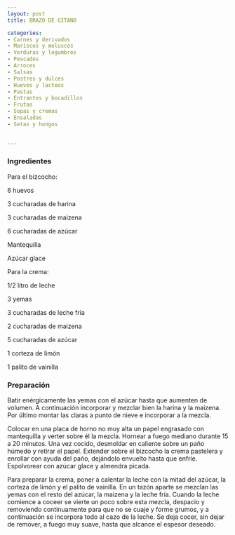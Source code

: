 ```yaml
---
layout: post
title: BRAZO DE GITANO

categories:
- Carnes y derivados
- Mariscos y moluscos
- Verduras y legumbres
- Pescados
- Arroces
- Salsas
- Postres y dulces
- Huevos y lacteos
- Pastas
- Entrantes y bocadillos
- Frutas
- Sopas y cremas
- Ensaladas
- Setas y hongos
 

---
```

<h3>Ingredientes</h3>

Para el bizcocho:

6 huevos

3 cucharadas de harina

3 cucharadas de maizena

6 cucharadas de azúcar

Mantequilla

Azúcar glace

Para la crema:

1/2 litro de leche

3 yemas

3 cucharadas de leche fría

2 cucharadas de maizena

5 cucharadas de azúcar

1 corteza de limón

1 palito de vainilla

<h3>Preparación</h3>

Batir enérgicamente las yemas con el azúcar hasta que aumenten de volumen. A continuación incorporar y mezclar bien la harina y la maizena. Por último montar las claras a punto de nieve e incorporar a la mezcla.

Colocar en una placa de horno no muy alta un papel engrasado con mantequilla y verter sobre él la mezcla. Hornear a fuego mediano durante 15 a 20 minutos. Una vez cocido, desmoldar en caliente sobre un paño húmedo y retirar el papel. Extender sobre el bizcocho la crema pastelera y enrollar con ayuda del paño, dejándolo envuelto hasta que enfríe. Espolvorear con azúcar glace y almendra picada.

Para preparar la crema, poner a calentar la leche con la mitad del azúcar, la corteza de limón y el palito de vainilla. En un tazón aparte se mezclan las yemas con el resto del azúcar, la maizena y la leche fría. Cuando la leche comience a coceer se vierte un poco sobre esta mezcla, despacio y removiendo continuamente para que no se cuaje y forme grumos, y a continuación se incorpora todo al cazo de la leche. Se deja cocer, sin dejar de remover, a fuego muy suave, hasta que alcance el espesor deseado.

